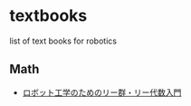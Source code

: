 # textbooks
list of text books for robotics

## Math 
- [ロボット工学のためのリー群・リー代数入門
](https://www.jstage.jst.go.jp/article/jrsj/41/6/41_41_511/_article/-char/ja/)
